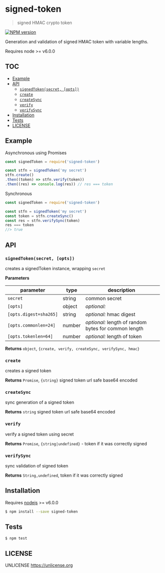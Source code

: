 # signed-token

> signed HMAC crypto token

[![NPM version](https://badge.fury.io/js/signed-token.svg)](https://www.npmjs.com/package/signed-token/)

Generation and validation of signed HMAC token with variable lengths.

Requires node >= v6.0.0

## TOC

* [Example](#example)
* [API](#api)
  * [`signedToken(secret, [opts])`](#signedtokensecret-opts)
  * [`create`](#create)
  * [`createSync`](#createsync)
  * [`verify`](#verify)
  * [`verifySync`](#verifysync)
* [Installation](#installation)
* [Tests](#tests)
* [LICENSE](#license)

## Example

Asynchronous using Promises

```js
const signedToken = require('signed-token')

const stfn = signedToken('my secret')
stfn.create()
.then((token) => stfn.verify(token))
.then((res) => console.log(res)) // res === token
```

Synchronous

```js
const signedToken = require('signed-token')

const stfn = signedToken('my secret')
const token = stfn.createSync()
const res = stfn.verifySync(token)
res === token
//> true
```

## API

### `signedToken(secret, [opts])`

creates a signedToken instance, wrapping `secret`

**Parameters**

| parameter              | type   | description                                          |
| ---------------------- | ------ | ---------------------------------------------------- |
| `secret`               | string | common secret                                        |
| `[opts]`               | object | _optional:_                                          |
| `[opts.digest=sha265]` | string | _optional:_ hmac digest                              |
| `[opts.commonlen=24]`  | number | _optional:_ length of random bytes for common length |
| `[opts.tokenlen=64]`   | number | _optional:_ length of token                          |

**Returns** `object`, `{create, verify, createSync, verifySync, hmac}`

### `create`

creates a signed token

**Returns** `Promise`, `{string}` signed token url safe base64 encoded

### `createSync`

sync generation of a signed token

**Returns** `string` signed token url safe base64 encoded

### `verify`

verify a signed token using secret

**Returns** `Promise`, `{string|undefined}` - token if it was correctly signed

### `verifySync`

sync validation of signed token

**Returns** `String,undefined`,
token if it was correctly signed

## Installation

Requires [nodejs](http://nodejs.org/) >= v6.0.0

```sh
$ npm install --save signed-token
```

## Tests

```sh
$ npm test
```

## LICENSE

UNLICENSE <https://unlicense.org>
